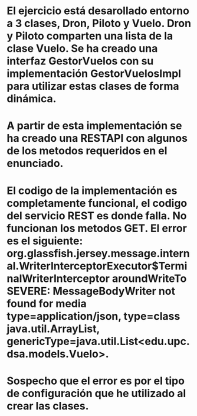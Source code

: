 # El ejercicio está desarollado entorno a 3 clases, Dron, Piloto y Vuelo. Dron y Piloto comparten una lista de la clase Vuelo. Se ha creado una interfaz GestorVuelos con su implementación GestorVuelosImpl para utilizar estas clases de forma dinámica.

# A partir de esta implementación se ha creado una RESTAPI con algunos de los metodos requeridos en el enunciado.

# El codigo de la implementación es completamente funcional, el codigo del servicio REST es donde falla. No funcionan los metodos GET. El error es el siguiente: org.glassfish.jersey.message.internal.WriterInterceptorExecutor$TerminalWriterInterceptor aroundWriteTo SEVERE: MessageBodyWriter not found for media type=application/json, type=class java.util.ArrayList, genericType=java.util.List<edu.upc.dsa.models.Vuelo>.
# Sospecho que el error es por el tipo de configuración que he utilizado al crear las clases.

